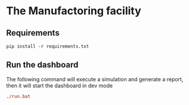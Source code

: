 # The Manufactoring facility

## Requirements
```ps
pip install -r requirements.txt
```

## Run the dashboard
The following command will execute a simulation and generate a report, then it will start the dashboard in dev mode
```ps
./run.bat
```
